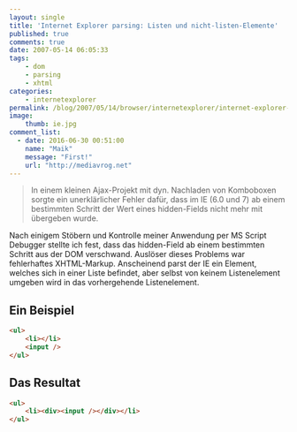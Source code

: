 ```yaml
---
layout: single
title: 'Internet Explorer parsing: Listen und nicht-listen-Elemente'
published: true
comments: true
date: 2007-05-14 06:05:33
tags:
    - dom
    - parsing
    - xhtml
categories:
    - internetexplorer
permalink: /blog/2007/05/14/browser/internetexplorer/internet-explorer-parsing-1-listen-und-nicht-listen-elemente
image: 
    thumb: ie.jpg
comment_list:
  - date: 2016-06-30 00:51:00
    name: "Maik"
    message: "First!"
    url: "http://mediavrog.net"
---
```

> In einem kleinen Ajax-Projekt mit dyn. Nachladen von Komboboxen sorgte ein unerklärlicher Fehler dafür, dass im IE 
> (6.0 und 7) ab einem bestimmten Schritt der Wert eines hidden-Fields nicht mehr mit übergeben wurde.

Nach einigem Stöbern und Kontrolle meiner Anwendung per MS Script Debugger stellte ich fest, dass das hidden-Field ab einem bestimmten Schritt aus der DOM verschwand. Auslöser dieses Problems war fehlerhaftes XHTML-Markup. Anscheinend parst der IE ein Element, welches sich in einer Liste befindet, aber selbst von keinem Listenelement umgeben wird in das vorhergehende Listenelement.

## Ein Beispiel

```html
<ul>
    <li></li>
    <input />
</ul>
```

## Das Resultat

```html
<ul>
    <li><div><input /></div></li>
</ul>
```